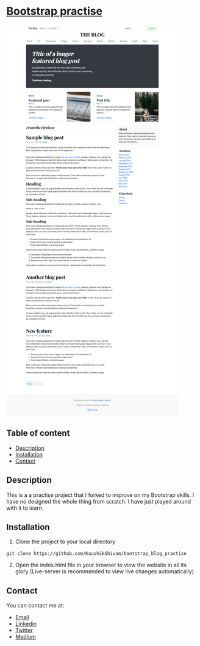 # [Bootstrap practise](https://rawcdn.githack.com/KaushikShivam/bootstrap_blog_practise/94a174f94624b6b14143f0cd0eb56afa75ba84f3/blog.html)

![Youtube Clone](screenshot.png)

## Table of content
- [Description](#description)
- [Installation](#installation)
- [Contact](#contact)

## Description
This is a a practise project that I forked to improve on my Bootstrap skills. I have no designed the whole thing from scratch. I have just played around with it to learn.


## Installation

1. Clone the project to your local directory
```
git clone https://github.com/KaushikShivam/bootstrap_blog_practise
```
2. Open the index.html file in your browser to view the website in all its glory (Live-server is recommended to view live changes automatically)

## Contact
You can contact me at:
- [Email](shivamkaushikofficial@gmail.com)
- [Linkedin](https://www.linkedin.com/in/shivam-kaushik-bb8162102/)
- [Twitter](https://twitter.com/kShivamDev)
- [Medium](https://medium.com/@shivamkaushikofficial)


